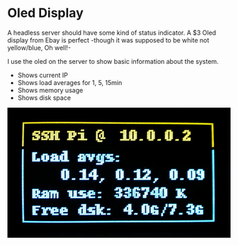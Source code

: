 # Oled Display

A headless server should have some kind of status indicator. A $3 Oled display from Ebay is perfect -though it was supposed to be white not yellow/blue, Oh well!-

I use the oled on the server to show basic information about the system.

* Shows current IP
* Shows load averages for 1, 5, 15min
* Shows memory usage
* Shows disk space

![alternative oled img](Oled_display.jpg)
